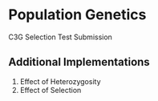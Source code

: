 # Population Genetics
C3G Selection Test Submission

## Additional Implementations
1. Effect of Heterozygosity
2. Effect of Selection
